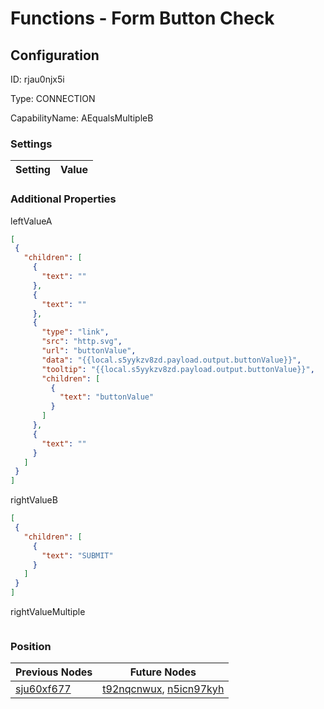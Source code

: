 # Functions - Form Button Check
## Configuration
ID:  rjau0njx5i

Type: CONNECTION 

CapabilityName: AEqualsMultipleB

### Settings
| Setting | Value  |
| :------------------------ | ---------------------------------------- |
 




### Additional Properties
leftValueA
 ```json 
[
  {
    "children": [
      {
        "text": ""
      },
      {
        "text": ""
      },
      {
        "type": "link",
        "src": "http.svg",
        "url": "buttonValue",
        "data": "{{local.s5yykzv8zd.payload.output.buttonValue}}",
        "tooltip": "{{local.s5yykzv8zd.payload.output.buttonValue}}",
        "children": [
          {
            "text": "buttonValue"
          }
        ]
      },
      {
        "text": ""
      }
    ]
  }
]
```


rightValueB
 ```json 
[
  {
    "children": [
      {
        "text": "SUBMIT"
      }
    ]
  }
]
```


rightValueMultiple
 ```json 

```




### Position
| Previous Nodes | Future Nodes |
| :------------- | ------------ |
| [sju60xf677](./sju60xf677.md) | [t92nqcnwux](./t92nqcnwux.md), [n5icn97kyh](./n5icn97kyh.md) |